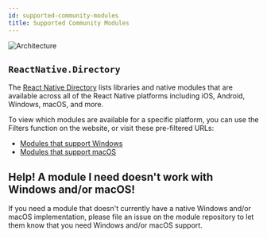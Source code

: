 ```yaml
---
id: supported-community-modules
title: Supported Community Modules
---
```


![Architecture](https://img.shields.io/badge/architecture-new_&_old-green)

## `ReactNative.Directory`

The [React Native Directory](https://reactnative.directory/) lists libraries and native modules that are available across all of the React Native platforms including iOS, Android, Windows, macOS, and more.

To view which modules are available for a specific platform, you can use the Filters function on the website, or visit these pre-filtered URLs:

- [Modules that support Windows](https://reactnative.directory/?windows=true)
- [Modules that support macOS](https://reactnative.directory/?macos=true)

## Help! A module I need doesn't work with Windows and/or macOS!

If you need a module that doesn't currently have a native Windows and/or macOS implementation, please file an issue on the module repository to let them know that you need Windows and/or macOS support. 
